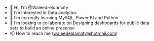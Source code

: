 - 👋 Hi, I’m @Waleed-eldamaty
- 👀 I’m interested in Data analytics
- 🌱 I’m currently learning MySQL, Power BI and Python
- 💞️ I’m looking to collaborate on Designing dashboards for public data sets to build an online presense
- 📫 How to reach me (waleedeldamaty@hotmail.com)

<!---
Waleed-eldamaty/Waleed-eldamaty is a ✨ special ✨ repository because its `README.md` (this file) appears on your GitHub profile.
You can click the Preview link to take a look at your changes.
--->
